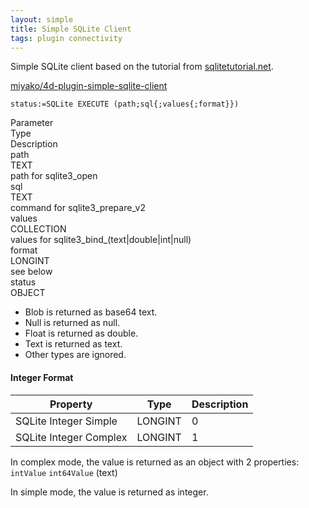 ```yaml
---
layout: simple
title: Simple SQLite Client
tags: plugin connectivity
---
```


Simple SQLite client based on the tutorial from [sqlitetutorial.net](https://www.sqlitetutorial.net/sqlite-select/). 

<!--more-->

[miyako/4d-plugin-simple-sqlite-client](https://github.com/miyako/4d-plugin-simple-sqlite-client/)

```
status:=SQLite EXECUTE (path;sql{;values{;format}})
```

<div class="grid">
  <div class="syntax-th cell cell--2">Parameter</div>
  <div class="syntax-th cell cell--2">Type</div>
  <div class="syntax-th cell cell--8">Description</div>
  <div class="syntax-td cell cell--2">path</div>
  <div class="syntax-td cell cell--2">TEXT</div>
  <div class="syntax-td cell cell--8">path for sqlite3_open</div>
  <div class="syntax-td cell cell--2">sql</div>
  <div class="syntax-td cell cell--2">TEXT</div>
  <div class="syntax-td cell cell--8">command for sqlite3_prepare_v2</div>   
  <div class="syntax-td cell cell--2">values</div>
  <div class="syntax-td cell cell--2">COLLECTION</div>
  <div class="syntax-td cell cell--8">values for sqlite3_bind_(text|double|int|null)</div>    
  <div class="syntax-td cell cell--2">format</div>
  <div class="syntax-td cell cell--2">LONGINT</div>
  <div class="syntax-td cell cell--8">see below</div>    
  <div class="syntax-td cell cell--2">status</div>
  <div class="syntax-td cell cell--2">OBJECT</div>
  <div class="syntax-td cell cell--8"></div>      
</div>

* Blob is returned as base64 text.
* Null is returned as null.
* Float is returned as double.
* Text is returned as text.
* Other types are ignored.

#### Integer Format 

Property|Type|Description
------------|------|----
SQLite Integer Simple | LONGINT| 0
SQLite Integer Complex | LONGINT| 1

In complex mode, the value is returned as an object with 2 properties: `intValue` `int64Value` (text)

In simple mode, the value is returned as integer.
